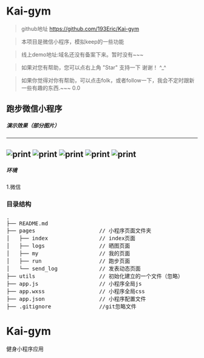# Kai-gym 

> github地址 https://github.com/193Eric/Kai-gym 

> 本项目是微信小程序，模拟keep的一些功能  

> 线上demo地址:域名还没有备案下来。暂时没有~~~

> 如果对您有帮助，您可以点右上角 "Star" 支持一下 谢谢！ ^_^    

> 如果你觉得对你有帮助，可以点击folk，或者follow一下，我会不定时跟新一些有趣的东西.~~~ 0.0  

  
## 跑步微信小程序

##### 演示效果（部分图片）
 ---

![print](https://github.com/193Eric/Kai-gym/blob/master/load/QQ%E6%88%AA%E5%9B%BE20170919140330.png) 
![print](https://github.com/193Eric/Kai-gym/blob/master/load/QQ%E6%88%AA%E5%9B%BE20170919140342.png)
![print](https://github.com/193Eric/Kai-gym/blob/master/load/QQ%E6%88%AA%E5%9B%BE20170919140402.png)
![print](https://github.com/193Eric/Kai-gym/blob/master/load/QQ%E6%88%AA%E5%9B%BE20170919140547.png)
![print](https://github.com/193Eric/Kai-gym/blob/master/load/QQ%E6%88%AA%E5%9B%BE20170919140559.png)
---

##### 环境
 1.微信
### 目录结构
<pre>
.
├── README.md       
├── pages                    // 小程序页面文件夹
│	├── index                // index页面
│   ├── logs                 // 晒图页面
│   ├── my                   // 我的页面
│	├── run                  // 跑步页面
│	└── send_log 			 // 发表动态页面
├── utils                    // 初始化建立的一个文件（忽略）      
├── app.js                   // 小程序全局js
├── app.wxss                 // 小程序全局css
├── app.json                 // 小程序配置文件
├── .gitignore               //git忽略文件
</pre>


# Kai-gym
健身小程序应用

